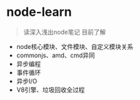 # node-learn
> 读深入浅出node笔记
目前了解
- node核心模块、文件模块、自定义模块关系
- commonjs、amd、cmd异同
- 异步编程
- 事件循环
- 异步I/O
- V8引擎、垃圾回收全过程
